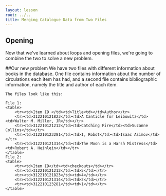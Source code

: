 ```yaml
---
layout: lesson
root: ../..
title: Merging Catalogue Data from Two Files 
---
```


## Opening
Now that we've learned about loops and opening files, we're going to combine the two to solve a new problem.

##Our new problem
We have two files with different information about books in the database. One file contains information about the number of circulations each item has had, and a second file contains bibliographic information, namely the title and author of each item. 

	The files look like this:

	File 1:
	<table>
		<tr><td>Item ID	</td><td>Title<td></td>Author</tr>
		<tr><td>312210121823</td><td>A Canticle for Leibowitz</td><td>Walter M. Miller, JR</td></tr>
		<tr><td>312210121212</td><td>Catching Fire</td><td>Suzanne Collins</td></tr>
		<tr><td>312210123281</td><td>I, Robot</td><td>Isaac Asimov</td></tr>
		<tr><td>312210121314</td><td>The Moon is a Harsh Mistress</td><td>Robert A. Heinlein</td></tr>
	</table>
	File 2:
	<table>
		<tr><td>Item ID</td><td>checkouts</td></tr>
		<tr><td>312210121212</td><td>5</td></tr>
		<tr><td>312210121823</td><td>4</td></tr>
		<tr><td>312210121314</td><td>2</td></tr>
		<tr><td>312210123281</td><td>1</td></tr>
	</table>

